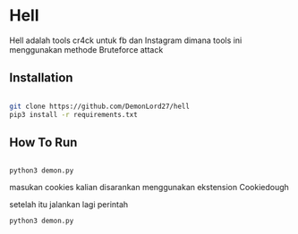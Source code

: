 # Hell

Hell adalah tools cr4ck untuk fb dan Instagram dimana tools ini menggunakan methode Bruteforce attack

## Installation



```bash

git clone https://github.com/DemonLord27/hell
pip3 install -r requirements.txt

```

## How To Run

```cd hell

python3 demon.py
```
masukan cookies kalian disarankan menggunakan ekstension Cookiedough

setelah itu jalankan lagi perintah
```
python3 demon.py
```













